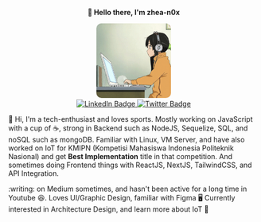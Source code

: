 <p align="center"><strong>👋 Hello there, I'm zhea-n0x</strong></p> 

<div id="header" align="center">
    <img src="https://github.com/zhea-n0x/zhea-n0x/blob/main/computer-work.gif" width="150" style="border-radius: 10px"/>
</div>
<div height="90" width="50"></div>
<div id="badges" align="center">
  <a href="https://id.linkedin.com/in/adam-firdaus-20758717b">
    <img src="https://img.shields.io/badge/LinkedIn-blue?style=for-the-badge&logo=linkedin&logoColor=white" alt="LinkedIn Badge"/>
  </a>
  <a href="https://www.youtube.com/c/adamfrdsid">
    <img src="https://img.shields.io/badge/Youtube-blue?style=for-the-badge&logo=youtube&logoColor=white" alt="Twitter Badge"/>
  </a>
</div>

<p></p>

:wave: Hi, I'm a tech-enthusiast and loves sports. Mostly working on JavaScript with a cup of ☕, strong in Backend such as NodeJS, Sequelize, SQL, and noSQL such as mongoDB. Familiar with Linux, VM Server, and have also worked on IoT for KMIPN (Kompetisi Mahasiswa Indonesia Politeknik Nasional) and get <strong>Best Implementation</strong> title in that competition. And sometimes doing Frontend things with ReactJS, NextJS, TailwindCSS, and API Integration.

:writing: on Medium sometimes, and hasn't been active for a long time in Youtube :laughing:. Loves UI/Graphic Design, familiar with Figma 🖥️ Currently interested in Architecture Design, and learn more about IoT 🛜

<!--
**zhea-n0x/zhea-n0x** is a ✨ _special_ ✨ repository because its `README.md` (this file) appears on your GitHub profile.

Here are some ideas to get you started:

- 🔭 I’m currently working on ...
- 🌱 I’m currently learning ...
- 👯 I’m looking to collaborate on ...
- 🤔 I’m looking for help with ...
- 💬 Ask me about ...
- 📫 How to reach me: ...
- 😄 Pronouns: ...
- ⚡ Fun fact: ...
-->
